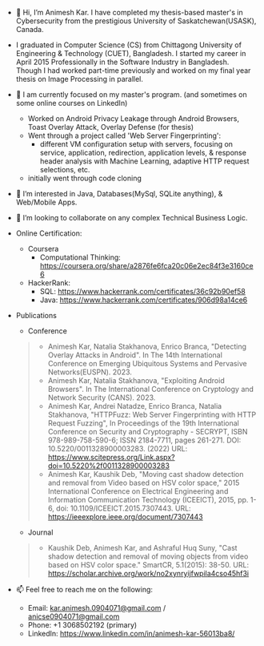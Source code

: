 - 👋 Hi, I’m Animesh Kar. I have completed my thesis-based master's in Cybersecurity from the prestigious University of Saskatchewan(USASK), Canada.
- I graduated in Computer Science (CS) from Chittagong University of Engineering & Technology (CUET), Bangladesh. 
I started my career in April 2015 Professionally in the Software Industry in Bangladesh. Though I had worked part-time previously and worked on my final year thesis on Image Processing in parallel.
- 🌱 I am currently focused on my master's program. (and sometimes on some online courses on LinkedIn)
  - Worked on Android Privacy Leakage through Android Browsers, Toast Overlay Attack, Overlay Defense (for thesis)
  - Went through a project called 'Web Server Fingerprinting': 
    - different VM configuration setup with servers, focusing on service, application, redirection, application levels, & response header analysis with Machine Learning, adaptive HTTP request selections, etc.
  - initially went through code cloning
- 👀 I’m interested in Java, Databases(MySql, SQLite anything), & Web/Mobile Apps.
- 💞️ I’m looking to collaborate on any complex Technical Business Logic.
- Online Certification:
  - Coursera
      - Computational Thinking: https://coursera.org/share/a2876fe6fca20c06e2ec84f3e3160ce6
  - HackerRank:
      - SQL: https://www.hackerrank.com/certificates/36c92b90ef58
      - Java: https://www.hackerrank.com/certificates/906d98a14ce6

- Publications
  - Conference
  > - Animesh Kar, Natalia Stakhanova, Enrico Branca, "Detecting Overlay Attacks in Android". In The 14th International Conference on Emerging Ubiquitous Systems and Pervasive Networks(EUSPN). 2023. 
  > - Animesh Kar, Natalia Stakhanova, "Exploiting Android Browsers". In The International Conference on Cryptology and Network Security (CANS). 2023. 
  > - Animesh Kar, Andrei Natadze, Enrico Branca, Natalia Stakhanova, "HTTPFuzz: Web Server Fingerprinting with HTTP Request Fuzzing", In Proceedings of the 19th International Conference on Security and Cryptography - SECRYPT, ISBN 978-989-758-590-6; ISSN 2184-7711, pages 261-271. DOI: 10.5220/0011328900003283. (2022)
URL: https://www.scitepress.org/Link.aspx?doi=10.5220%2f0011328900003283
  > - Animesh Kar, Kaushik Deb, "Moving cast shadow detection and removal from Video based on HSV color space," 2015 International Conference on Electrical Engineering and Information Communication Technology (ICEEICT), 2015, pp. 1-6, doi: 10.1109/ICEEICT.2015.7307443.
URL: https://ieeexplore.ieee.org/document/7307443
  - Journal
  > - Kaushik Deb, Animesh Kar, and Ashraful Huq Suny, "Cast shadow detection and removal of moving objects from video based on HSV color space." SmartCR, 5.1(2015): 38-50. URL: https://scholar.archive.org/work/no2xynryijfwpila4cso45hf3i


- 📫 Feel free to reach me on the following:
  - Email: kar.animesh.0904071@gmail.com / anicse0904071@gmail.com 
  - Phone: +1 3068502192 (primary)
  - LinkedIn: https://www.linkedin.com/in/animesh-kar-56013ba8/

<!---
ani0904071/ani0904071 is a ✨ special ✨ repository because its `README.md` (this file) appears on your GitHub profile.
You can click the Preview link to take a look at your changes.
--->
